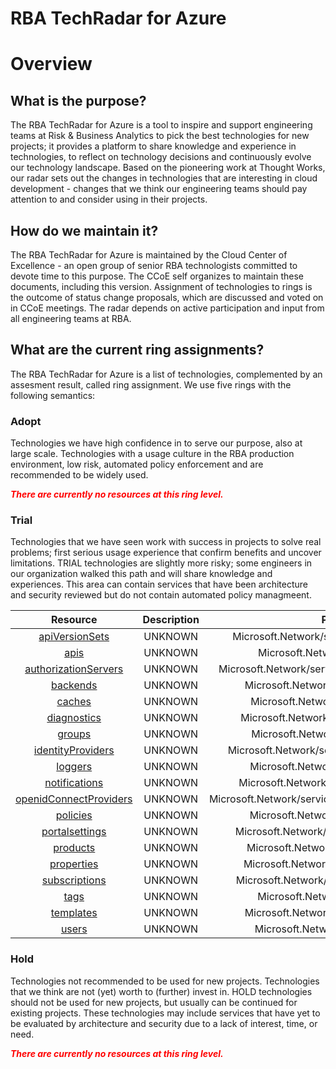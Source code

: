 
RBA TechRadar for Azure
=======================

# Overview

## What is the purpose?


The RBA TechRadar for Azure is a tool to inspire and support engineering teams at Risk & Business Analytics to pick the best technologies for new projects; it provides a platform to share knowledge and experience in technologies, to reflect on technology decisions and continuously evolve our technology landscape.  Based on the pioneering work at Thought Works, our radar sets out the changes in technologies that are interesting in cloud development - changes that we think our engineering teams should pay attention to and consider using in their projects.
## How do we maintain it?


The RBA TechRadar for Azure is maintained by the Cloud Center of Excellence - an open group of senior RBA technologists committed to devote time to this purpose.  The CCoE self organizes to maintain these documents, including this version.  Assignment of technologies to rings is the outcome of status change proposals, which are discussed and voted on in CCoE meetings.  The radar depends on active participation and input from all engineering teams at RBA.
## What are the current ring assignments?


The RBA TechRadar for Azure is a list of technologies, complemented by an assesment result, called ring assignment.  We use five rings with the following semantics:
### Adopt


Technologies we have high confidence in to serve our purpose, also at large scale.  Technologies with a usage culture in the RBA production environment, low risk, automated policy enforcement and are recommended to be widely used.  
  
***<font color="red"> There are currently no resources at this ring level. </font>***
### Trial


Technologies that we have seen work with success in projects to solve real problems;  first serious usage experience that confirm benefits and uncover limitations.  TRIAL technologies are slightly more risky; some engineers in our organization walked this path and will share knowledge and experiences.  This area can contain services that have been architecture and security reviewed but do not contain automated policy managmeent.  

|Resource|Description|Path|Status|
| :---: | :---: | :---: | :---: |
|[apiVersionSets](https://github.com/openrba/python-azure-techradar/blob/master/Microsoft.Network/service/apiVersionSets/README.md)|UNKNOWN|Microsoft.Network/service/apiVersionSets|TRIAL|
|[apis](https://github.com/openrba/python-azure-techradar/blob/master/Microsoft.Network/service/apis/README.md)|UNKNOWN|Microsoft.Network/service/apis|TRIAL|
|[authorizationServers](https://github.com/openrba/python-azure-techradar/blob/master/Microsoft.Network/service/authorizationServers/README.md)|UNKNOWN|Microsoft.Network/service/authorizationServers|TRIAL|
|[backends](https://github.com/openrba/python-azure-techradar/blob/master/Microsoft.Network/service/backends/README.md)|UNKNOWN|Microsoft.Network/service/backends|TRIAL|
|[caches](https://github.com/openrba/python-azure-techradar/blob/master/Microsoft.Network/service/caches/README.md)|UNKNOWN|Microsoft.Network/service/caches|TRIAL|
|[diagnostics](https://github.com/openrba/python-azure-techradar/blob/master/Microsoft.Network/service/diagnostics/README.md)|UNKNOWN|Microsoft.Network/service/diagnostics|TRIAL|
|[groups](https://github.com/openrba/python-azure-techradar/blob/master/Microsoft.Network/service/groups/README.md)|UNKNOWN|Microsoft.Network/service/groups|TRIAL|
|[identityProviders](https://github.com/openrba/python-azure-techradar/blob/master/Microsoft.Network/service/identityProviders/README.md)|UNKNOWN|Microsoft.Network/service/identityProviders|TRIAL|
|[loggers](https://github.com/openrba/python-azure-techradar/blob/master/Microsoft.Network/service/loggers/README.md)|UNKNOWN|Microsoft.Network/service/loggers|TRIAL|
|[notifications](https://github.com/openrba/python-azure-techradar/blob/master/Microsoft.Network/service/notifications/README.md)|UNKNOWN|Microsoft.Network/service/notifications|TRIAL|
|[openidConnectProviders](https://github.com/openrba/python-azure-techradar/blob/master/Microsoft.Network/service/openidConnectProviders/README.md)|UNKNOWN|Microsoft.Network/service/openidConnectProviders|TRIAL|
|[policies](https://github.com/openrba/python-azure-techradar/blob/master/Microsoft.Network/service/policies/README.md)|UNKNOWN|Microsoft.Network/service/policies|TRIAL|
|[portalsettings](https://github.com/openrba/python-azure-techradar/blob/master/Microsoft.Network/service/portalsettings/README.md)|UNKNOWN|Microsoft.Network/service/portalsettings|TRIAL|
|[products](https://github.com/openrba/python-azure-techradar/blob/master/Microsoft.Network/service/products/README.md)|UNKNOWN|Microsoft.Network/service/products|TRIAL|
|[properties](https://github.com/openrba/python-azure-techradar/blob/master/Microsoft.Network/service/properties/README.md)|UNKNOWN|Microsoft.Network/service/properties|TRIAL|
|[subscriptions](https://github.com/openrba/python-azure-techradar/blob/master/Microsoft.Network/service/subscriptions/README.md)|UNKNOWN|Microsoft.Network/service/subscriptions|TRIAL|
|[tags](https://github.com/openrba/python-azure-techradar/blob/master/Microsoft.Network/service/tags/README.md)|UNKNOWN|Microsoft.Network/service/tags|TRIAL|
|[templates](https://github.com/openrba/python-azure-techradar/blob/master/Microsoft.Network/service/templates/README.md)|UNKNOWN|Microsoft.Network/service/templates|TRIAL|
|[users](https://github.com/openrba/python-azure-techradar/blob/master/Microsoft.Network/service/users/README.md)|UNKNOWN|Microsoft.Network/service/users|TRIAL|

### Hold


Technologies not recommended to be used for new projects. Technologies that we think are not (yet) worth to (further) invest in.  HOLD technologies should not be used for new projects, but usually can be continued for existing projects.  These technologies may include services that have yet to be evaluated by architecture and security due to a lack of interest, time, or need.  
  
***<font color="red"> There are currently no resources at this ring level. </font>***